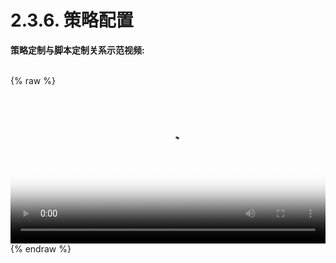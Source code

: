 # 2.3.6. 策略配置

**策略定制与脚本定制关系示范视频:**   

<br />
{% raw %}

<video id="The rules of teaching" class="video-js" controls preload="auto" width="100%" poster="/assets/images/video/The rules of teaching.png" data-setup='{"aspectRatio":"16:9"}'>
  <source src="http://112.74.58.210:8080/assets/video/The%20rules%20of%20teaching.mp4" type='video/mp4' >
  <p class="vjs-no-js">
    To view this video please enable JavaScript, and consider upgrading to a web browser that
    <a href="https://videojs.com/html5-video-support/" target="_blank">supports HTML5 video</a>
  </p>
</video>
{% endraw %}

  
